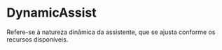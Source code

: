 # DynamicAssist
 Refere-se à natureza dinâmica da assistente, que se ajusta conforme os recursos disponíveis.

